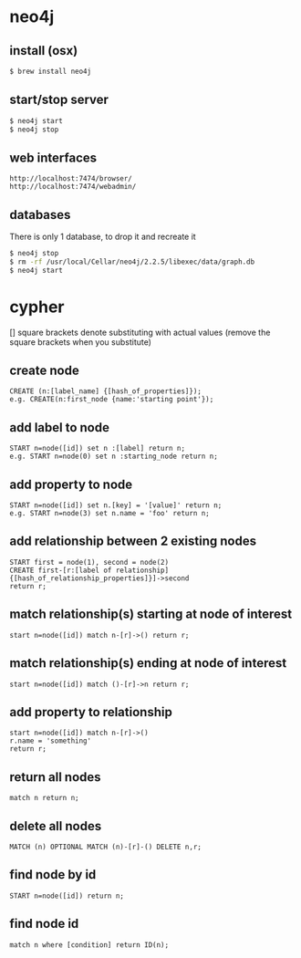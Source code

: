 neo4j
===

install (osx)
---
```bash
$ brew install neo4j
```

start/stop server
---
```bash
$ neo4j start
$ neo4j stop
```

web interfaces
---
```
http://localhost:7474/browser/
http://localhost:7474/webadmin/
```

databases
---
There is only 1 database, to drop it and recreate it

```bash
$ neo4j stop
$ rm -rf /usr/local/Cellar/neo4j/2.2.5/libexec/data/graph.db
$ neo4j start
```

cypher
===
[] square brackets denote substituting with actual values (remove the square brackets when you substitute)

create node
---
```
CREATE (n:[label_name] {[hash_of_properties]});
e.g. CREATE(n:first_node {name:'starting point'});
```

add label to node
---
```
START n=node([id]) set n :[label] return n;
e.g. START n=node(0) set n :starting_node return n;
```

add property to node
---
```
START n=node([id]) set n.[key] = '[value]' return n;
e.g. START n=node(3) set n.name = 'foo' return n;
```

add relationship between 2 existing nodes
---
```
START first = node(1), second = node(2)
CREATE first-[r:[label of relationship] {[hash_of_relationship_properties]}]->second
return r;
```

match relationship(s) starting at node of interest
---
```
start n=node([id]) match n-[r]->() return r;
```

match relationship(s) ending at node of interest
---
```
start n=node([id]) match ()-[r]->n return r;
```

add property to relationship
---
```
start n=node([id]) match n-[r]->()
r.name = 'something'
return r;
```

return all nodes
---
```
match n return n;
```

delete all nodes
---
```
MATCH (n) OPTIONAL MATCH (n)-[r]-() DELETE n,r;
```

find node by id
---
```
START n=node([id]) return n;
```

find node id
---
```
match n where [condition] return ID(n);
```
